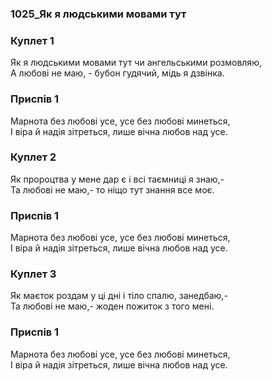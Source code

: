 ### 1025_Як я людськими мовами тут
### Куплет 1
Як я людськими мовами тут чи ангельськими розмовляю, <br/>А любові не маю, - бубон гудячий, мідь я дзвінка.
### Приспів 1
Марнота без любові усе, усе без любові минеться, <br/>І віра й надія зітреться, лише вічна любов над усе.
### Куплет 2
Як пророцтва у мене дар є і всі таємниці я знаю,- <br/>Та любові не маю,- то ніщо тут знання все моє.
### Приспів 1
Марнота без любові усе, усе без любові минеться, <br/>І віра й надія зітреться, лише вічна любов над усе.
### Куплет 3
Як маєток роздам у ці дні і тіло спалю, занедбаю,- <br/>Та любові не маю,- жоден пожиток з того мені.
### Приспів 1
Марнота без любові усе, усе без любові минеться, <br/>І віра й надія зітреться, лише вічна любов над усе.
